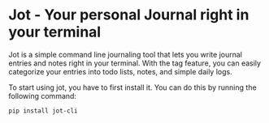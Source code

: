 # Jot - Your personal Journal right in your terminal
Jot is a simple command line journaling tool that lets you write journal entries and notes right in your terminal.
With the tag feature, you can easily categorize your entries into todo lists, notes, and simple daily logs.

To start using jot, you have to first install it. You can do this by running the following command:
```bash
pip install jot-cli
```
